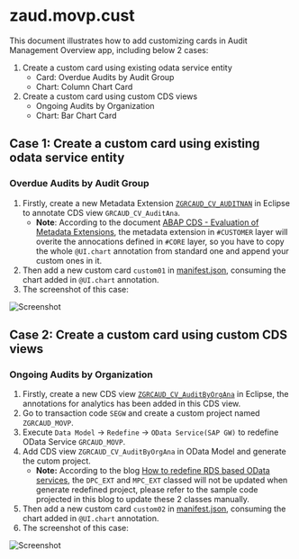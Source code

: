 # zaud.movp.cust

This document illustrates how to add customizing cards in Audit Management Overview app, including below 2 cases:
1. Create a custom card using existing odata service entity
    * Card: Overdue Audits by Audit Group
    * Chart: Column Chart Card
2. Create a custom card using custom CDS views
    * Ongoing Audits by Organization
    * Chart: Bar Chart Card

## Case 1: Create a custom card using existing odata service entity
### Overdue Audits by Audit Group

1. Firstly, create a new Metadata Extension [`ZGRCAUD_CV_AUDITNAN`](https://github.tools.sap/GRC-Audit-Management/acs.aud.ext.launchpad/blob/main/ext-apps/zaud.movp.cust/CDS/ZGRCAUD_CV_AUDITANA.txt) in Eclipse to annotate CDS view `GRCAUD_CV_AuditAna`. 
    * **Note**: According to the document [ABAP CDS - Evaluation of Metadata Extensions](https://help.sap.com/doc/abapdocu_752_index_htm/7.52/en-US/abencds_meta_data_extension_eval.htm), the metadata extension in `#CUSTOMER` layer will overite the annocations defined in `#CORE` layer, so you have to copy the whole `@UI.chart` annotation from standard one and append your custom ones in it.
2. Then add a new custom card `custom01` in [manifest.json](https://github.tools.sap/GRC-Audit-Management/acs.aud.ext.launchpad/blob/main/ext-apps/zaud.movp.cust/webapp/manifest.json), consuming the chart added in `@UI.chart` annotation.
3. The screenshot of this case:

![Screenshot](https://github.tools.sap/GRC-Audit-Management/acs.aud.ext.launchpad/blob/main/ext-apps/zaud.movp.cust/Screenshots/Case01.png)

## Case 2: Create a custom card using custom CDS views
### Ongoing Audits by Organization

1. Firstly, create a new CDS view [`ZGRCAUD_CV_AuditByOrgAna`](https://github.tools.sap/GRC-Audit-Management/acs.aud.ext.launchpad/blob/main/ext-apps/zaud.movp.cust/CDS/ZGRCAUD_CV_AuditByOrgAna.txt) in Eclipse, the annotations for analytics has been added in this CDS view.
2. Go to transaction code `SEGW` and create a custom project named `ZGRCAUD_MOVP`.
3. Execute `Data Model` -> `Redefine` -> `OData Service(SAP GW)` to redefine OData Service `GRCAUD_MOVP`.
4. Add CDS view `ZGRCAUD_CV_AuditByOrgAna` in OData Model and generate the cutom project.
    * **Note:** According to the blog [How to redefine RDS based OData services](https://community.sap.com/t5/technology-blogs-by-sap/how-to-redefine-rds-based-odata-services/ba-p/13527155), the `DPC_EXT` and `MPC_EXT` classed will not be updated when generate redefined project, please refer to the sample code projected in this blog to update these 2 classes manually.
5. Then add a new custom card `custom02` in [manifest.json](https://github.tools.sap/GRC-Audit-Management/acs.aud.ext.launchpad/blob/main/ext-apps/zaud.movp.cust/webapp/manifest.json), consuming the chart added in `@UI.chart` annotation.
6. The screenshot of this case:

![Screenshot](https://github.tools.sap/GRC-Audit-Management/acs.aud.ext.launchpad/blob/main/ext-apps/zaud.movp.cust/Screenshots/Case02.png)